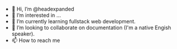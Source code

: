 - 👋 Hi, I’m @headexpanded
- 👀 I’m interested in ...
- 🌱 I’m currently learning fullstack web development.
- 💞️ I’m looking to collaborate on documentation (I'm a native Engish speaker).
- 📫 How to reach me 

<!---
headexpanded/headexpanded is a ✨ special ✨ repository because its `README.md` (this file) appears on your GitHub profile.
You can click the Preview link to take a look at your changes.
--->
